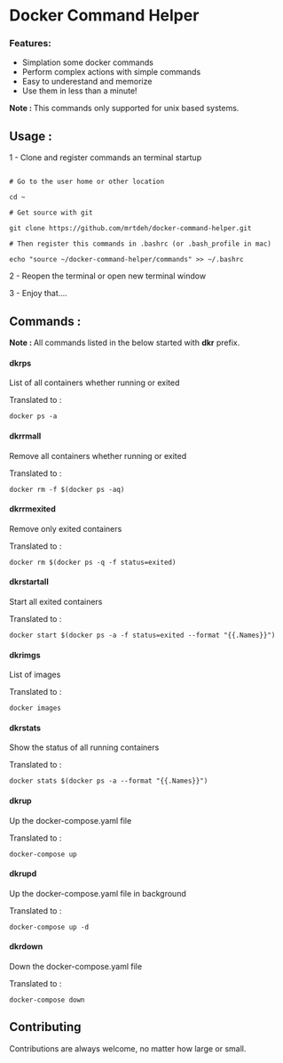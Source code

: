# Docker Command Helper

### Features:

 * Simplation some docker commands
 * Perform complex actions with simple commands
 * Easy to underestand and memorize
 * Use them in less than a minute!

<b>Note : </b>This commands only supported for unix based systems.

## Usage :

1 - Clone and register commands an terminal startup

```

# Go to the user home or other location 

cd ~

# Get source with git

git clone https://github.com/mrtdeh/docker-command-helper.git

# Then register this commands in .bashrc (or .bash_profile in mac)

echo "source ~/docker-command-helper/commands" >> ~/.bashrc

```
2 - Reopen the terminal or open new terminal window

3 - Enjoy that....


## Commands :

<b> Note : </b> All commands listed in the below started with <b>dkr</b> prefix.


 #### dkrps
 
 List of all containers whether running or exited

Translated to :
```
docker ps -a
```

 
 #### dkrrmall
 
 Remove all containers whether running or exited

Translated to :
```
docker rm -f $(docker ps -aq)
```

 
 
 
 #### dkrrmexited
 
 Remove only exited containers

Translated to :
```
docker rm $(docker ps -q -f status=exited)
```

 
 
 
 #### dkrstartall
 
 Start all exited containers

Translated to :
```
docker start $(docker ps -a -f status=exited --format "{{.Names}}")
```

 
 
 
 
 
 
 
 #### dkrimgs
 
 List of images

Translated to :
```
docker images
```

 
 
 
 
 #### dkrstats
 
 Show the status of all running containers

Translated to :
```
docker stats $(docker ps -a --format "{{.Names}}")
```

 
  
 
 
 
 #### dkrup
 
 Up the docker-compose.yaml file

Translated to :
```
docker-compose up
```

 
  
 #### dkrupd
 
 Up the docker-compose.yaml file in background

Translated to :
```
docker-compose up -d
```
 
   
 
 
 
 #### dkrdown
 
 Down the docker-compose.yaml file

Translated to :
```
docker-compose down
```

 
 
 
 
 ## Contributing
 
 Contributions are always welcome, no matter how large or small.
 
 
 
 
 
 
 
 
 
 
 
 
 
 
 
 
 
 
 
 
 
 
 
 
 
 
 
 
 
